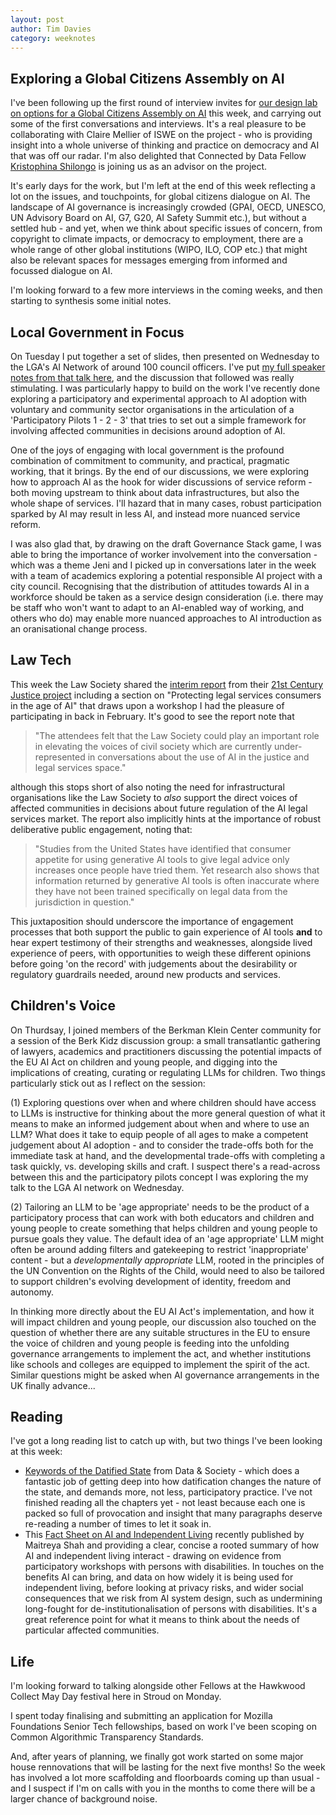 ```yaml
---
layout: post
author: Tim Davies
category: weeknotes
---
```


## Exploring a Global Citizens Assembly on AI

I've been following up the first round of interview invites for [our design lab on options for a Global Citizens Assembly on AI](https://connectedbydata.org/projects/2024-gca-ai) this week, and carrying out some of the first conversations and interviews. It's a real pleasure to be collaborating with Claire Mellier of ISWE on the project - who is providing insight into a whole universe of thinking and practice on democracy and AI that was off our radar. I'm also delighted that Connected by Data Fellow [Kristophina Shilongo](https://connectedbydata.org/people/kristophina-shilongo) is joining us as an advisor on the project. 

It's early days for the work, but I'm left at the end of this week reflecting a lot on the issues, and touchpoints, for global citizens dialogue on AI. The landscape of AI governance is increasingly crowded (GPAI, OECD, UNESCO, UN Advisory Board on AI, G7, G20, AI Safety Summit etc.), but without a settled hub - and yet, when we think about specific issues of concern, from copyright to climate impacts, or democracy to employment, there are a whole range of other global institutions (WIPO, ILO, COP etc.) that might also be relevant spaces for messages emerging from informed and focussed dialogue on AI. 

I'm looking forward to a few more interviews in the coming weeks, and then starting to synthesis some initial notes. 

## Local Government in Focus

On Tuesday I put together a set of slides, then presented on Wednesday to the LGA's AI Network of around 100 council officers. I've put [my full speaker notes from that talk here](https://connectedbydata.org/events/2024-05-01-lga-ai-network), and the discussion that followed was really stimulating. I was particularly happy to build on the work I've recently done exploring a participatory and experimental approach to AI adoption with voluntary and community sector organisations in the articulation of a 'Participatory Pilots 1 - 2 - 3' that tries to set out a simple framework for involving affected communities in decisions around adoption of AI. 

One of the joys of engaging with local government is the profound combination of commitment to community, and practical, pragmatic working, that it brings. By the end of our discussions, we were exploring how to approach AI as the hook for wider discussions of service reform - both moving upstream to think about data infrastructures, but also the whole shape of services. I'll hazard that in many cases, robust participation sparked by AI may result in less AI, and instead more nuanced service reform. 

I was also glad that, by drawing on the draft Governance Stack game, I was able to bring the importance of worker involvement into the conversation - which was a theme Jeni and I picked up in conversations later in the week with a team of academics exploring a potential responsible AI project with a city council. Recognising that the distribution of attitudes towards AI in a workforce should be taken as a service design consideration (i.e. there may be staff who won't want to adapt to an AI-enabled way of working, and others who do) may enable more nuanced approaches to AI introduction as an oranisational change process. 

## Law Tech

This week the Law Society shared the [interim report](https://prdsitecore93.azureedge.net/-/media/files/campaigns/21st-century-justice/21st-century-justice-interim-report-final.pdf?rev=2f5ef1e7f4744214874c77b8face95ea&hash=AC366B0E180AC53D221386420BD3E6C9) from their [21st Century Justice project](https://www.lawsociety.org.uk/campaigns/21st-century-justice) including a section on "Protecting legal services consumers in the age of AI" that draws upon a workshop I had the pleasure of participating in back in February. It's good to see the report note that 

> "The attendees felt that the Law Society could play an important role in elevating the voices of civil society which are currently under-represented in conversations about the use of AI in the justice and legal services space."

although this stops short of also noting the need for infrastructural organisations like the Law Society to *also* support the direct voices of affected communities in decisions about future regulation of the AI legal services market. The report also implicitly hints at the importance of robust deliberative public engagement, noting that:

> "Studies from the United States have identified that consumer appetite for using generative AI
tools to give legal advice only increases once people have tried them. Yet research also shows that information returned by generative AI tools is often inaccurate where they have not been trained specifically on legal data from the jurisdiction in question."

This juxtaposition should underscore the importance of engagement processes that both support the public to gain experience of AI tools **and** to hear expert testimony of their strengths and weaknesses, alongside lived experience of peers, with opportunities to weigh these different opinions before going 'on the record' with judgements about the desirability or regulatory guardrails needed, around new products and services. 

## Children's Voice

On Thurdsay, I joined members of the Berkman Klein Center community for a session of the Berk Kidz discussion group: a small transatlantic gathering of lawyers, academics and practitioners discussing the potential impacts of the EU AI Act on children and young people, and digging into the implications of creating, curating or regulating LLMs for children. Two things particularly stick out as I reflect on the session:

(1) Exploring questions over when and where children should have access to LLMs is instructive for thinking about the more general question of what it means to make an informed judgement about when and where to use an LLM? What does it take to equip people of all ages to make a competent judgement about AI adoption - and to consider the trade-offs both for the immediate task at hand, and the developmental trade-offs with completing a task quickly, vs. developing skills and craft. I suspect there's a read-across between this and the participatory pilots concept I was exploring the my talk to the LGA AI network on Wednesday. 

(2) Tailoring an LLM to be 'age appropriate' needs to be the product of a participatory process that can work with both educators and children and young people to create something that helps children and young people to pursue goals they value. The default idea of an 'age appropriate' LLM might often be around adding filters and gatekeeping to restrict 'inappropriate' content - but a *developmentally appropriate* LLM, rooted in the principles of the UN Convention on the Rights of the Child, would need to also be tailored to support children's evolving development of identity, freedom and autonomy. 

In thinking more directly about the EU AI Act's implementation, and how it will impact children and young people, our discussion also touched on the question of whether there are any suitable structures in the EU to ensure the voice of children and young people is feeding into the unfolding governance arrangements to implement the act, and whether institutions like schools and colleges are equipped to implement the spirit of the act. Similar questions might be asked when AI governance arrangements in the UK finally advance... 

## Reading

 I've got a long reading list to catch up with, but two things I've been looking at this week:

 * [Keywords of the Datified State](https://datasociety.net/library/keywords-of-the-datafied-state/) from Data & Society - which does a fantastic job of getting deep into how datification changes the nature of the state, and demands more, not less, participatory practice. I've not finished reading all the chapters yet - not least because each one is packed so full of provocation and insight that many paragraphs deserve re-reading a number of times to let it soak in. 
 * This [Fact Sheet on AI and Independent Living](https://enil.eu/wp-content/uploads/2024/04/Fact-Sheet-on-AI-and-Independent-Living_FIN.docx) recently published by Maitreya Shah and providing a clear, concise a rooted summary of how AI and independent living interact - drawing on evidence from participatory workshops with persons with disabilities. In touches on the benefits AI can bring, and data on how widely it is being used for independent living, before looking at privacy risks, and wider social consequences that we risk from AI system design, such as undermining long-fought for de-institutionalisation of persons with disabilities. It's a great reference point for what it means to think about the needs of particular affected communities. 

## Life

I'm looking forward to talking alongside other Fellows at the Hawkwood Collect May Day festival here in Stroud on Monday. 

I spent today finalising and submitting an application for Mozilla Foundations Senior Tech fellowships, based on work I've been scoping on Common Algorithmic Transparency Standards. 

And, after years of planning, we finally got work started on some major house rennovations that will be lasting for the next five months! So the week has involved a lot more scaffolding and floorboards coming up than usual - and I suspect if I'm on calls with you in the months to come there will be a larger chance of background noise. 